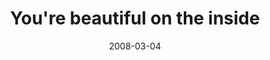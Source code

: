 ---
layout: base.njk
title : 'You&#39;re beautiful on the inside' 
view_title : 'You&#39;re beautiful on the inside' 
year : '2008' 
date : '2008-03-04' 
img_file : '/drawing/yourebeautifulontheinside.png' 
html_file : 'yourebeautifulontheinside' 
next_html : 'withoutyouimcompletelyincomplete.html' 
year_order : '99' 
permalink : "title/{{html_file}}.html"
---